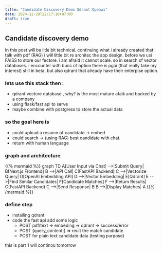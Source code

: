 ```yaml
---
title: "Candidate Discovery Demo Qdrant Openai"
date: 2024-12-20T22:17:10+07:00
draft: true
---
```

## Candidate discovery demo

In this post will be litle bit technical. continuing what i already created that talk with pdf (RAG)
i will little bit re architec the app design. before we usi FAISS to store our fectore. i am afraid it cannot scale. so in search of vector databases. i encounter with bunc of option there is pgai (that really take my interest) still in beta, but also qdrant that already have their enterpise option.

### lets use this stack then :

- qdrant vectore database , why? is the most mature afaik and backed by a company
- using flask/fast api to serve
- maybe combine with postgress to store the actual data

### so the goal here is

- could upload a resume of candidate -> embed
- could search -> (using RAG) best candidate with chat.
- return with human language

### graph and architecture

{{% mermaid %}}
graph TD
    A[User Input via Chat] -->|Submit Query| B[Next.js Frontend]
    B -->|API Call| C(FastAPI Backend)
    C -->|Vectorize Query| D[OpenAI Embedding API]
    D -->|Vector Embedding| E[Qdrant]
    E -->|Find Similar Candidates| F[Candidate Matches]
    F -->|Return Results| C(FastAPI Backend)
    C -->|Send Response| B
    B -->|Display Matches| A
{{% /mermaid %}}

### define step

- installing qdrant
- code the fast api add some logic
  - POST pdf/text => embeding => qdrant => success/error
  - POST {query_content:} => reult the match candidate
  - POST for plain text candidate data (testing purpose)


this is part 1 will continou tomorrow
